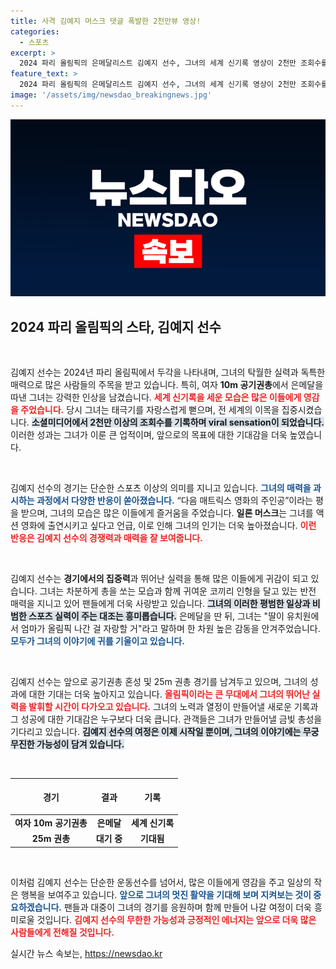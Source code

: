 ```yaml
---
title: 사격 김예지 머스크 댓글 폭발한 2천만뷰 영상!
categories:
  - 스포츠
excerpt: >
  2024 파리 올림픽의 은메달리스트 김예지 선수, 그녀의 세계 신기록 영상이 2천만 조회수를 기록하며 화제를 모으고 있습니다! 귀여운 반전 매력과 함께 차세대 스타로 떠오른 그녀의 다음 경기가 기대됩니다.
feature_text: >
  2024 파리 올림픽의 은메달리스트 김예지 선수, 그녀의 세계 신기록 영상이 2천만 조회수를 기록하며 화제를 모으고 있습니다! 귀여운 반전 매력과 함께 차세대 스타로 떠오른 그녀의 다음 경기가 기대됩니다.
image: '/assets/img/newsdao_breakingnews.jpg'
---
```


<p><img src="/assets/img/newsdao_breakingnews.jpg" alt="ranknews 속보" /></p>

<h2 data-ke-size="size26">2024 파리 올림픽의 스타, 김예지 선수</h2>

<p data-ke-size="size16">&nbsp;</p>

<p>김예지 선수는 2024년 파리 올림픽에서 두각을 나타내며, 그녀의 탁월한 실력과 독특한 매력으로 많은 사람들의 주목을 받고 있습니다. 특히, 여자 <b>10m 공기권총</b>에서 은메달을 따낸 그녀는 강력한 인상을 남겼습니다. <b><span style="color: #ee2323;">세계 신기록을 세운 모습은 많은 이들에게 영감을 주었습니다.</span></b> 당시 그녀는 태극기를 자랑스럽게 뻗으며, 전 세계의 이목을 집중시켰습니다. <b><span style="background-color: #21538527;">소셜미디어에서 2천만 이상의 조회수를 기록하며 viral sensation이 되었습니다.</span></b> 이러한 성과는 그녀가 이룬 큰 업적이며, 앞으로의 목표에 대한 기대감을 더욱 높였습니다.</p>

<p data-ke-size="size16">&nbsp;</p>

<p>김예지 선수의 경기는 단순한 스포츠 이상의 의미를 지니고 있습니다. <b><span style="color: #1a5490;">그녀의 매력을 과시하는 과정에서 다양한 반응이 쏟아졌습니다.</span></b> “다음 매트릭스 영화의 주인공”이라는 평을 받으며, 그녀의 모습은 많은 이들에게 즐거움을 주었습니다. <b>일론 머스크</b>는 그녀를 액션 영화에 출연시키고 싶다고 언급, 이로 인해 그녀의 인기는 더욱 높아졌습니다. <b><span style="color: #ee2323;">이런 반응은 김예지 선수의 경쟁력과 매력을 잘 보여줍니다.</span></b> </p>

<p data-ke-size="size16">&nbsp;</p>

<p>김예지 선수는 <b>경기에서의 집중력</b>과 뛰어난 실력을 통해 많은 이들에게 귀감이 되고 있습니다. 그녀는 차분하게 총을 쏘는 모습과 함께 귀여운 코끼리 인형을 달고 있는 반전 매력을 지니고 있어 팬들에게 더욱 사랑받고 있습니다. <b><span style="background-color: #21538527;">그녀의 이러한 평범한 일상과 비범한 스포츠 실력이 주는 대조는 흥미롭습니다.</span></b> 은메달을 딴 뒤, 그녀는 "딸이 유치원에서 엄마가 올림픽 나간 걸 자랑할 거"라고 말하며 한 차원 높은 감동을 안겨주었습니다. <b><span style="color: #1a5490;">모두가 그녀의 이야기에 귀를 기울이고 있습니다.</span></b></p>

<p data-ke-size="size16">&nbsp;</p>

<p>김예지 선수는 앞으로 공기권총 혼성 및 25m 권총 경기를 남겨두고 있으며, 그녀의 성과에 대한 기대는 더욱 높아지고 있습니다. <b><span style="color: #ee2323;">올림픽이라는 큰 무대에서 그녀의 뛰어난 실력을 발휘할 시간이 다가오고 있습니다.</span></b> 그녀의 노력과 열정이 만들어낼 새로운 기록과 그 성공에 대한 기대감은 누구보다 더욱 큽니다. 관객들은 그녀가 만들어낼 금빛 총성을 기다리고 있습니다. <b><span style="background-color: #21538527;">김예지 선수의 여정은 이제 시작일 뿐이며, 그녀의 이야기에는 무궁무진한 가능성이 담겨 있습니다.</span></b> </p>

<p data-ke-size="size16">&nbsp;</p>

<table style="width: 100%; border-collapse: collapse;">
    <thead>
        <tr>
            <th style="text-align: center; height: 50px;">경기</th>
            <th style="text-align: center; height: 50px;">결과</th>
            <th style="text-align: center; height: 50px;">기록</th>
        </tr>
    </thead>
    <tbody>
        <tr>
            <td style="text-align: center; height: 17px;"><b>여자 10m 공기권총</b></td>
            <td style="text-align: center; height: 17px;"><b>은메달</b></td>
            <td style="text-align: center; height: 17px;"><b>세계 신기록</b></td>
        </tr>
        <tr>
            <td style="text-align: center; height: 17px;"><b>25m 권총</b></td>
            <td style="text-align: center; height: 17px;"><b>대기 중</b></td>
            <td style="text-align: center; height: 17px;"><b>기대됨</b></td>
        </tr>
    </tbody>
</table>

<p data-ke-size="size16">&nbsp;</p>

<p>이처럼 김예지 선수는 단순한 운동선수를 넘어서, 많은 이들에게 영감을 주고 일상의 작은 행복을 보여주고 있습니다. <b><span style="color: #1a5490;">앞으로 그녀의 멋진 활약을 기대해 보며 지켜보는 것이 중요하겠습니다.</span></b> 팬들과 대중이 그녀의 경기를 응원하며 함께 만들어 나갈 여정이 더욱 흥미로울 것입니다. <b><span style="color: #ee2323;">김예지 선수의 무한한 가능성과 긍정적인 에너지는 앞으로 더욱 많은 사람들에게 전해질 것입니다.</span></b></p>
실시간 뉴스 속보는, <a href="https://newsdao.kr" rel="dofollow">https://newsdao.kr</a>


